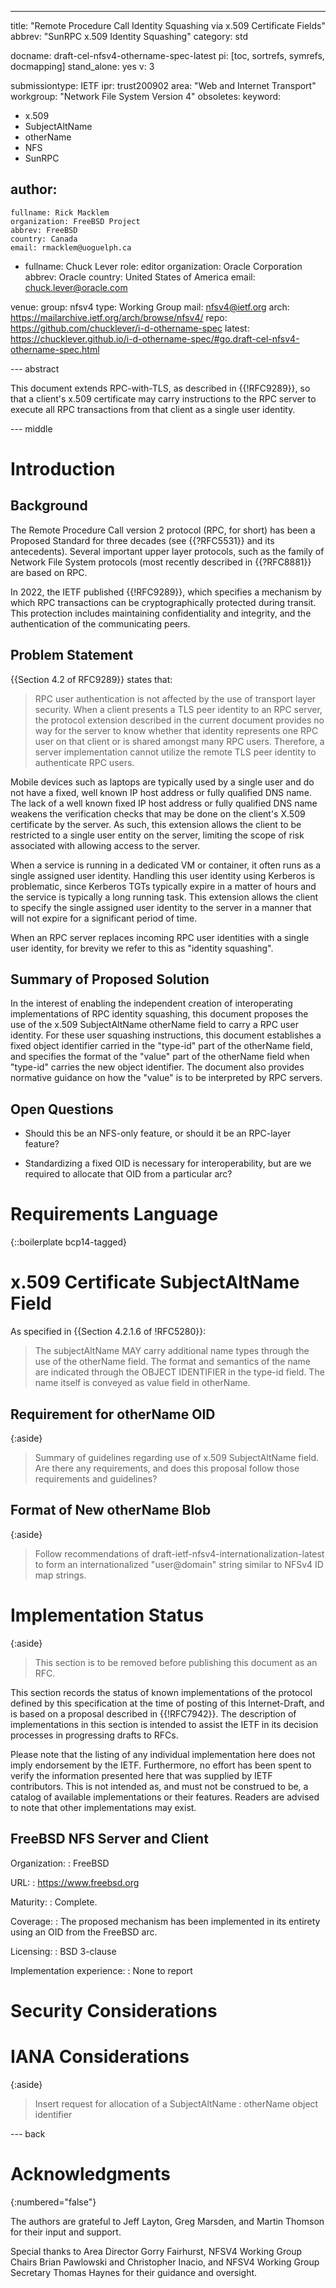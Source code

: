 ---
title: "Remote Procedure Call Identity Squashing via x.509 Certificate Fields"
abbrev: "SunRPC x.509 Identity Squashing"
category: std

docname: draft-cel-nfsv4-othername-spec-latest
pi: [toc, sortrefs, symrefs, docmapping]
stand_alone: yes
v: 3

submissiontype: IETF
ipr: trust200902
area: "Web and Internet Transport"
workgroup: "Network File System Version 4"
obsoletes:
keyword:
 - x.509
 - SubjectAltName
 - otherName
 - NFS
 - SunRPC

author:
 -
    fullname: Rick Macklem
    organization: FreeBSD Project
    abbrev: FreeBSD
    country: Canada
    email: rmacklem@uoguelph.ca
 -
    fullname: Chuck Lever
    role: editor
    organization: Oracle Corporation
    abbrev: Oracle
    country: United States of America
    email: chuck.lever@oracle.com

venue:
  group: nfsv4
  type: Working Group
  mail: nfsv4@ietf.org
  arch: https://mailarchive.ietf.org/arch/browse/nfsv4/
  repo: https://github.com/chucklever/i-d-othername-spec
  latest: https://chucklever.github.io/i-d-othername-spec/#go.draft-cel-nfsv4-othername-spec.html

--- abstract

This document extends RPC-with-TLS, as described in {{!RFC9289}}, so
that a client's x.509 certificate may carry instructions to the RPC
server to execute all RPC transactions from that client as a single
user identity.

--- middle

# Introduction

## Background

The Remote Procedure Call version 2 protocol (RPC, for short) has been
a Proposed Standard for three decades (see {{?RFC5531}} and its
antecedents).
Several important upper layer protocols, such as the family of Network
File System protocols (most recently described in {{?RFC8881}} are based
on RPC.

In 2022, the IETF published {{!RFC9289}}, which specifies a mechanism
by which RPC transactions can be cryptographically protected during
transit. This protection includes maintaining confidentiality and
integrity, and the authentication of the communicating peers.

## Problem Statement

{{Section 4.2 of RFC9289}} states that:

> RPC user authentication is not affected by
> the use of transport layer security.  When a client presents a TLS
> peer identity to an RPC server, the protocol extension described in
> the current document provides no way for the server to know whether
> that identity represents one RPC user on that client or is shared
> amongst many RPC users.  Therefore, a server implementation cannot
> utilize the remote TLS peer identity to authenticate RPC users.

Mobile devices such as laptops are typically used by a single user and
do not have a fixed, well known IP host address or fully qualified DNS name.
The lack of a well known fixed IP host address or fully qualified DNS name
weakens the verification checks that may be done on the client's X.509
certificate by the server.  As such, this extension allows the client to be
restricted to a single user entity on the server, limiting the scope of risk
associated with allowing access to the server.

When a service is running in a dedicated VM or container, it often
runs as a single assigned user identity. Handling this user identity
using Kerberos is problematic, since Kerberos TGTs typically expire
in a matter of hours and the service is typically a long running task.
This extension allows the client to specify the single assigned user
identity to the server in a manner that will not expire for a significant
period of time.

When an RPC server replaces incoming RPC user identities with a single
user identity, for brevity we refer to this as "identity squashing".

## Summary of Proposed Solution

In the interest of enabling the independent creation of interoperating
implementations of RPC identity squashing, this document proposes the
use of the x.509 SubjectAltName otherName field to carry a RPC user
identity.
For these user squashing instructions,
this document establishes a fixed object identifier
carried in the "type-id" part of the otherName field,
and specifies the format of the "value" part of the otherName
field when "type-id" carries the new object identifier.
The document also provides normative guidance on how the "value"
is to be interpreted by RPC servers.

## Open Questions

- Should this be an NFS-only feature, or should it be an RPC-layer
  feature?

- Standardizing a fixed OID is necessary for interoperability, but
  are we required to allocate that OID from a particular arc?

# Requirements Language

{::boilerplate bcp14-tagged}

# x.509 Certificate SubjectAltName Field

As specified in {{Section 4.2.1.6 of !RFC5280}}:

> The subjectAltName MAY carry additional name types through the use of
> the otherName field.  The format and semantics of the name are
> indicated through the OBJECT IDENTIFIER in the type-id field.  The
> name itself is conveyed as value field in otherName.

## Requirement for otherName OID

{:aside}
> Summary of guidelines regarding use of x.509 SubjectAltName field.
  Are there any requirements, and does this proposal follow those
  requirements and guidelines?

## Format of New otherName Blob

{:aside}
> Follow recommendations of draft-ietf-nfsv4-internationalization-latest
  to form an internationalized "user@domain" string similar to NFSv4 ID
  map strings.

# Implementation Status

{:aside}
> This section is to be removed before publishing this document as an RFC.

This section records the status of known implementations of the
protocol defined by this specification at the time of posting of this
Internet-Draft, and is based on a proposal described in
{{!RFC7942}}. The description of implementations in this section is
intended to assist the IETF in its decision processes in progressing
drafts to RFCs.

Please note that the listing of any individual implementation here
does not imply endorsement by the IETF. Furthermore, no effort has
been spent to verify the information presented here that was supplied
by IETF contributors. This is not intended as, and must not be
construed to be, a catalog of available implementations or their
features. Readers are advised to note that other implementations may
exist.

## FreeBSD NFS Server and Client

Organization:
: FreeBSD

URL:
: <https://www.freebsd.org>

Maturity:
: Complete.

Coverage:
: The proposed mechanism has been implemented in its
  entirety using an OID from the FreeBSD arc.

Licensing:
: BSD 3-clause

Implementation experience:
: None to report

# Security Considerations

# IANA Considerations

{:aside}
> Insert request for allocation of a SubjectAltName : otherName object identifier

--- back

# Acknowledgments
{:numbered="false"}

The authors are grateful to
Jeff Layton,
Greg Marsden,
and
Martin Thomson
for their input and support.

Special thanks to
Area Director
Gorry Fairhurst,
NFSV4 Working Group Chairs
Brian Pawlowski
and
Christopher Inacio,
and
NFSV4 Working Group Secretary
Thomas Haynes
for their guidance and oversight.
